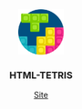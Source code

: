 <div align="center">
    <img src="./assets/img/logo.png" alt="Logo" width="80" height="80">
  <h3>HTML-TETRIS</h3>
  <p>
    <a target="_blank" href="https://zougataga.github.io/html-tetris/">Site</a>
  </p>
</div>
